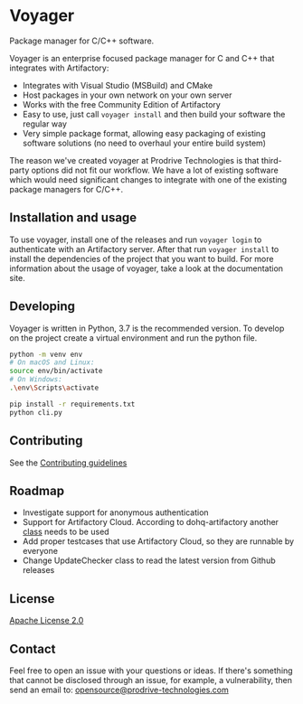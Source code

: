 # Voyager
Package manager for C/C++ software.

Voyager is an enterprise focused package manager for C and C++ that integrates with Artifactory:
- Integrates with Visual Studio (MSBuild) and CMake
- Host packages in your own network on your own server
- Works with the free Community Edition of Artifactory
- Easy to use, just call `voyager install` and then build your software the regular way
- Very simple package format, allowing easy packaging of existing software solutions (no need to overhaul your entire build system)

The reason we've created voyager at Prodrive Technologies is that third-party options did not fit our workflow.
We have a lot of existing software which would need significant changes to integrate with one of the existing package managers for C/C++.

## Installation and usage
To use voyager, install one of the releases and run `voyager login` to authenticate with an Artifactory server.
After that run `voyager install` to install the dependencies of the project that you want to build.
For more information about the usage of voyager, take a look at the documentation site.

## Developing
Voyager is written in Python, 3.7 is the recommended version. To develop on the project create a virtual environment and run the python file.
```bash
python -m venv env
# On macOS and Linux:
source env/bin/activate
# On Windows:
.\env\Scripts\activate

pip install -r requirements.txt
python cli.py
```

## Contributing
See the [Contributing guidelines](CONTRIBUTING.md)

## Roadmap
- Investigate support for anonymous authentication
- Support for Artifactory Cloud. According to dohq-artifactory another [class](https://devopshq.github.io/artifactory/#artifactory-saas) needs to be used
- Add proper testcases that use Artifactory Cloud, so they are runnable  by everyone
- Change UpdateChecker class to read the latest version from Github releases

## License
[Apache License 2.0](https://choosealicense.com/licenses/apache-2.0/)

## Contact
Feel free to open an issue with your questions or ideas.
If there's something that cannot be disclosed through an issue, for example, a vulnerability, then send an email to: opensource@prodrive-technologies.com
